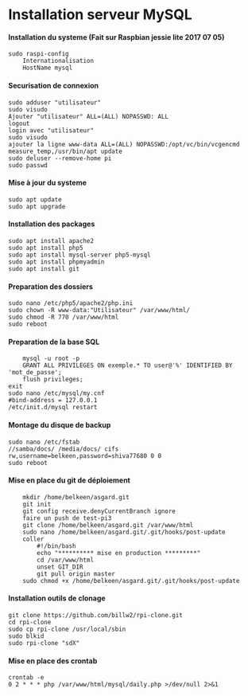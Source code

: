 Installation serveur MySQL 
==
#### Installation du systeme (Fait sur Raspbian jessie lite 2017 07 05) 
	sudo raspi-config 
		Internationalisation 
		HostName mysql 

#### Securisation de connexion
	sudo adduser "utilisateur" 
	sudo visudo 
	Ajouter "utilisateur" ALL=(ALL) NOPASSWD: ALL 
	logout 
	login avec "utilisateur" 
	sudo visudo 
	ajouter la ligne www-data ALL=(ALL) NOPASSWD:/opt/vc/bin/vcgencmd measure_temp,/usr/bin/apt update 
	sudo deluser --remove-home pi 
	sudo passwd 
	
#### Mise à jour du systeme
	sudo apt update 
	sudo apt upgrade 
	
#### Installation des packages
	sudo apt install apache2 
	sudo apt install php5 
	sudo apt install mysql-server php5-mysql 
	sudo apt install phpmyadmin 
	sudo apt install git 

#### Preparation des dossiers
	sudo nano /etc/php5/apache2/php.ini 
	sudo chown -R www-data:"Utilisateur" /var/www/html/ 
	sudo chmod -R 770 /var/www/html 
	sudo reboot 

#### Preparation de la base SQL
        mysql -u root -p 
        GRANT ALL PRIVILEGES ON exemple.* TO user@'%' IDENTIFIED BY 'mot_de_passe'; 
        flush privileges; 
	exit 
	sudo nano /etc/mysql/my.cnf 
	#bind-address = 127.0.0.1 
	/etc/init.d/mysql restart 

#### Montage du disque de backup
	sudo nano /etc/fstab 
	//samba/docs/ /media/docs/ cifs rw,username=belkeen,password=shiva77680 0 0 
	sudo reboot 

#### Mise en place du git de déploiement
        mkdir /home/belkeen/asgard.git 
        git init 
        git config receive.denyCurrentBranch ignore 
        faire un push de test-pi3 
        git clone /home/belkeen/asgard.git /var/www/html 
        sudo nano /home/belkeen/asgard.git/.git/hooks/post-update 
        coller 
	        #!/bin/bash 
			echo "********** mise en production *********" 
			cd /var/www/html 
			unset GIT_DIR 
			git pull origin master 
		sudo chmod +x /home/belkeen/asgard.git/.git/hooks/post-update  
	
#### Installation outils de clonage
	git clone https://github.com/billw2/rpi-clone.git 
	cd rpi-clone 
	sudo cp rpi-clone /usr/local/sbin 
	sudo blkid 
	sudo rpi-clone "sdX" 
	
#### Mise en place des crontab
	crontab -e 
	0 2 * * * php /var/www/html/mysql/daily.php >/dev/null 2>&1 
